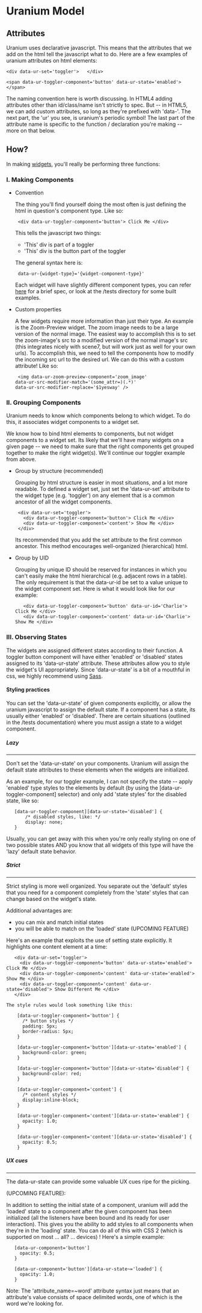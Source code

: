 # Uranium Model #

## Attributes ##

Uranium uses declarative javascript. This means that the attributes that we add on the html tell the javascript what to do. Here are a few examples of uranium attributes on html elements:

    <div data-ur-set='toggler'>   </div>

    <span data-ur-toggler-component='button' data-ur-state='enabled'>   </span>

The naming convention here is worth discussing. In HTML4 adding attributes other than id/class/name isn't strictly to spec. But -- in HTML5, we can add custom attributes, so long as they're prefixed with 'data-'. The next part, the 'ur' you see, is uranium's periodic symbol! The last part of the attribute name is specific to the function / declaration you're making -- more on that below.

## How? ##

In making [widgets](uranium/blob/master/doc/widgets.md), you'll really be performing three functions:

### I. Making Components ###

-  Convention

   The thing you'll find yourself doing the most often is just defining the html in question's component type. Like so:

        <div data-ur-toggler-component='button'> Click Me </div>

   This tells the javascript two things:
      +  'This' div is part of a toggler
      +  'This' div is the button part of the toggler

   The general syntax here is:

        data-ur-{widget-type}='{widget-component-type}'

   Each widget will have slightly different component types, you can refer [here](widgets.md) for a brief spec, or look at the /tests directory for some built examples.

-  Custom properties
   
   A few widgets require more information than just their type. An example is the Zoom-Preview widget. The zoom image needs to be a large version of the normal image. The easiest way to accomplish this is to set the zoom-image's src to a modified version of the normal image's src (this integrates nicely with scene7, but will work just as well for your own urls). To accomplish this, we need to tell the components how to modify the incoming src url to the desired url. We can do this with a custom attribute! Like so:

   <code> &lt;img data-ur-zoom-preview-component='zoom_image' 
   data-ur-src-modifier-match='(some_attr=)(.*)' data-ur-src-modifier-replace='$1yesway' /&gt; </code>

### II. Grouping Components ###

Uranium needs to know which components belong to which widget. To do this, it associates widget components to a widget set. 

We know how to bind html elements to components, but not widget components to a widget set. Its likely that we'll have many widgets on a given page -- we need to make sure that the right components get grouped together to make the right widget(s). We'll continue our toggler example from above.

-  Group by structure (recommended)

   Grouping by html structure is easier in most situations, and a lot more readable. To defined a widget set, just set the 'data-ur-set' attribute to the widget type (e.g. 'toggler') on any element that is a common ancestor of all the widget components.

        <div data-ur-set='toggler'>
          <div data-ur-toggler-component='button'> Click Me </div>
          <div data-ur-toggler-component='content'> Show Me </div>
        </div>

   Its recommended that you add the set attribute to the first common ancestor. This method encourages well-organized (hierarchical) html.

-  Group by UID

   Grouping by unique ID should be reserved for instances in which you can't easily make the html hierarchical (e.g. adjacent rows in a table). The only requirement is that the data-ur-id be set to a value unique to the widget component set. Here is what it would look like for our example:

          <div data-ur-toggler-component='button' data-ur-id='Charlie'> Click Me </div>
          <div data-ur-toggler-component='content' data-ur-id='Charlie'> Show Me </div>


### III. Observing States ###

The widgets are assigned different states according to their function. A toggler button component will have either 'enabled' or 'disabled' states assigned to its 'data-ur-state' attribute. These attributes allow you to style the widget's UI appropriately. Since 'data-ur-state' is a bit of a mouthful in css, we highly recommend using [Sass](http://sass-lang.com/).

#### Styling practices ####
   
You can set the 'data-ur-state' of given components explicitly, or allow the uranium javascript to assign the default state. If a component has a state, its usually either 'enabled' or 'disabled'. There are certain situations (outlined in the /tests documentation) where you must assign a state to a widget component.

##### Lazy #####
***

   Don't set the 'data-ur-state' on your components. Uranium will assign the default state attributes to these elements when the widgets are initialized. 
      
   As an example, for our toggler example, I can not specify the state -- apply 'enabled' type styles to the elements by default (by using the [data-ur-toggler-component] selector) and only add 'state styles' for the disabled state, like so:
     
       [data-ur-toggler-component][data-ur-state='disabled'] {
           /* disabled styles, like: */
           display: none;
       }
      
   Usually, you can get away with this when you're only really styling on one of two possible states AND you know that all widgets of this type will have the 'lazy' default state behavior. 

##### Strict #####
***      

   Strict styling is more well organized. You separate out the 'default' styles that you need for a component completely from the 'state' styles that can change based on the widget's state. 

   Additional advantages are: 
   -  you can mix and match initial states
   -  you will be able to match on the 'loaded' state (UPCOMING FEATURE)

   Here's an example that exploits the use of setting state explicitly. It highlights one content element at a time:

       <div data-ur-set='toggler'>
         <div data-ur-toggler-component='button' data-ur-state='enabled'> Click Me </div>
         <div data-ur-toggler-component='content' data-ur-state='enabled'> Show Me </div>
         <div data-ur-toggler-component='content' data-ur-state='disabled'> Show Different Me </div>
       </div>
          
    The style rules would look something like this:
     
        [data-ur-toggler-component='button'] {
          /* button styles */
          padding: 5px;
          border-radius: 5px;
        }
           
        [data-ur-toggler-component='button'][data-ur-state='enabled'] {
          background-color: green;
        }        
        
        [data-ur-toggler-component='button'][data-ur-state='disabled'] {
          background-color: red;
        }        
           
        [data-ur-toggler-component='content'] {
          /* content styles */
          display:inline-block;
        }
           
        [data-ur-toggler-component='content'][data-ur-state='enabled'] {
          opacity: 1.0;
        }        
           
        [data-ur-toggler-component='content'][data-ur-state='disabled'] {
          opacity: 0.5;
        }        

##### UX cues #####
***

   The data-ur-state can provide some valuable UX cues ripe for the picking. 

   (UPCOMING FEATURE):

   In addition to setting the initial state of a component, uranium will add the 'loaded' state to a component after the given component has been initialized (all the listeners have been bound and its ready for user interaction). This gives you the ability to add styles to all components when they're in the 'loading' state. You can do all of this with CSS 2 (which is supported on most ... all? ... devices) ! Here's a simple example:

       [data-ur-component='button']
         opacity: 0.5;
       }

       [data-ur-component='button'][data-ur-state~='loaded'] {
         opacity: 1.0;              
       }
        
   Note: The 'attribute_name=~word' attribute syntax just means that an attribute's value consists of space delimited words, one of which is the word we're looking for.
